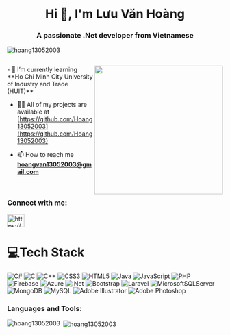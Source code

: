 

<h1 align="center">Hi 👋, I'm Lưu Văn Hoàng</h1>
<h3 align="center">A passionate .Net developer from Vietnamese</h3>

<p align="left"> <img src="https://komarev.com/ghpvc/?username=hoang13052003&label=Profile%20views&color=0e75b6&style=flat" alt="hoang13052003" /> </p>

<p align="left"> <a href="https://twitter.com/" target="blank"><img src="https://img.shields.io/twitter/follow/?logo=twitter&style=for-the-badge" alt="" /></a> </p>
<img align="right"  width="300" src="https://cdnb.artstation.com/p/assets/images/images/028/991/999/original/anna-havrylyukh-.gif?1596125112" alt="" />
- 🌱 I’m currently learning **Ho Chi Minh City University of Industry and Trade (HUIT)**

- 👨‍💻 All of my projects are available at [https://github.com/Hoang13052003](https://github.com/Hoang13052003)

- 📫 How to reach me **hoangvan13052003@gmail.com**

<br/>
<h3 align="left">Connect with me:</h3>
<p align="left">
<a href="https://fb.com/https://www.facebook.com/hoangvan13052003" target="blank"><img align="center" src="https://raw.githubusercontent.com/rahuldkjain/github-profile-readme-generator/master/src/images/icons/Social/facebook.svg" alt="https://www.facebook.com/hoangvan13052003" height="30" width="40" /></a>
</p>

# 💻Tech Stack
![C#](https://img.shields.io/badge/c%23-%23239120.svg?style=plastic&logo=c-sharp&logoColor=white) ![C](https://img.shields.io/badge/c-%2300599C.svg?style=plastic&logo=c&logoColor=white) ![C++](https://img.shields.io/badge/c++-%2300599C.svg?style=plastic&logo=c%2B%2B&logoColor=white) ![CSS3](https://img.shields.io/badge/css3-%231572B6.svg?style=plastic&logo=css3&logoColor=white) ![HTML5](https://img.shields.io/badge/html5-%23E34F26.svg?style=plastic&logo=html5&logoColor=white) ![Java](https://img.shields.io/badge/java-%23ED8B00.svg?style=plastic&logo=java&logoColor=white) ![JavaScript](https://img.shields.io/badge/javascript-%23323330.svg?style=plastic&logo=javascript&logoColor=%23F7DF1E) ![PHP](https://img.shields.io/badge/php-%23777BB4.svg?style=plastic&logo=php&logoColor=white) ![Firebase](https://img.shields.io/badge/firebase-%23039BE5.svg?style=plastic&logo=firebase) ![Azure](https://img.shields.io/badge/azure-%230072C6.svg?style=plastic&logo=azure-devops&logoColor=white) ![.Net](https://img.shields.io/badge/.NET-5C2D91?style=plastic&logo=.net&logoColor=white) ![Bootstrap](https://img.shields.io/badge/bootstrap-%23563D7C.svg?style=plastic&logo=bootstrap&logoColor=white) ![Laravel](https://img.shields.io/badge/laravel-%23FF2D20.svg?style=plastic&logo=laravel&logoColor=white) ![MicrosoftSQLServer](https://img.shields.io/badge/Microsoft%20SQL%20Sever-CC2927?style=plastic&logo=microsoft%20sql%20server&logoColor=white) ![MongoDB](https://img.shields.io/badge/MongoDB-%234ea94b.svg?style=plastic&logo=mongodb&logoColor=white) ![MySQL](https://img.shields.io/badge/mysql-%2300f.svg?style=plastic&logo=mysql&logoColor=white) ![Adobe Illustrator](https://img.shields.io/badge/adobeillustrator-%23FF9A00.svg?style=plastic&logo=adobeillustrator&logoColor=white) ![Adobe Photoshop](https://img.shields.io/badge/adobephotoshop-%2331A8FF.svg?style=plastic&logo=adobephotoshop&logoColor=white)
<h3 align="left">Languages and Tools:</h3>


<p><img align="left" src="https://github-readme-stats.vercel.app/api/top-langs?username=hoang13052003&show_icons=true&locale=en&layout=compact" alt="hoang13052003" /></p>

<p>&nbsp;<img align="center" src="https://github-readme-stats.vercel.app/api?username=hoang13052003&show_icons=true&locale=en" alt="hoang13052003" /></p>



